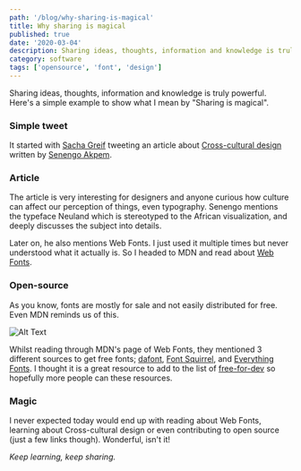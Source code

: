 ```yaml
---
path: '/blog/why-sharing-is-magical'
title: Why sharing is magical
published: true
date: '2020-03-04'
description: Sharing ideas, thoughts, information and knowledge is truly powerful. Here's a simple example to show what I mean by "Sharing is magical"
category: software
tags: ['opensource', 'font', 'design']
---
```


Sharing ideas, thoughts, information and knowledge is truly powerful. Here's a simple example to show what I mean by "Sharing is magical".

### Simple tweet

It started with [Sacha Greif](https://sachagreif.com/) tweeting an article about [Cross-cultural design](https://twitter.com/SachaGreif/status/1235007681695375361) written by [Senengo Akpem](https://twitter.com/senongo).

### Article

The article is very interesting for designers and anyone curious how culture can affect our perception of things, even typography. Senengo mentions the typeface Neuland which is stereotyped to the African visualization, and deeply discusses the subject into details.

Later on, he also mentions Web Fonts. I just used it multiple times but never understood what it actually is. So I headed to MDN and read about [Web Fonts](https://developer.mozilla.org/en-US/docs/Learn/CSS/Styling_text/Web_fonts).

### Open-source

As you know, fonts are mostly for sale and not easily distributed for free. Even MDN reminds us of this.

![Alt Text](https://dev-to-uploads.s3.amazonaws.com/i/x2o2qoc2139njuha8uj7.png)

Whilst reading through MDN's page of Web Fonts, they mentioned 3 different sources to get free fonts; [dafont](https://www.dafont.com/), [Font Squirrel](https://www.fontsquirrel.com), and [Everything Fonts](https://everythingfonts.com). I thought it is a great resource to add to the list of [free-for-dev](https://free-for.dev/#/?id=code-quality) so hopefully more people can these resources.

### Magic

I never expected today would end up with reading about Web Fonts, learning about Cross-cultural design or even contributing to open source (just a few links though). Wonderful, isn't it!

_Keep learning, keep sharing._
